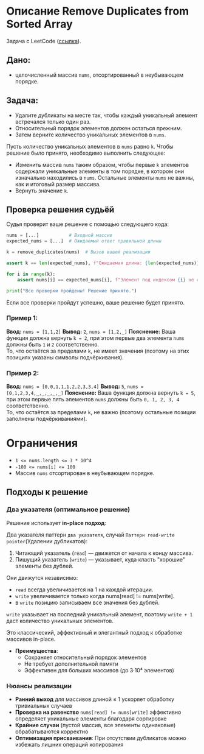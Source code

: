 # Описание Remove Duplicates from Sorted Array

Задача с LeetCode ([ссылка](https://leetcode.com/problems/remove-duplicates-from-sorted-array/description/?envType=study-plan-v2&envId=top-interview-150)).

## Дано:
- целочисленный массив `nums`, отсортированный в неубывающем порядке. 

## Задача:
- Удалите дубликаты на месте так, чтобы каждый уникальный элемент встречался только один раз. 
- Относительный порядок элементов должен остаться прежним.
- Затем верните количество уникальных элементов в `nums`.

Пусть количество уникальных элементов в `nums` равно `k`. Чтобы решение было принято, необходимо выполнить следующее:

- Изменить массив `nums` таким образом, чтобы первые `k` элементов содержали уникальные элементы в том порядке, в котором они изначально находились в `nums`. Остальные элементы `nums` не важны, как и итоговый размер массива.
- Вернуть значение `k`.

## Проверка решения судьёй

Судья проверит ваше решение с помощью следующего кода:

```python
nums = [...]           # Входной массив
expected_nums = [...]  # Ожидаемый ответ правильной длины

k = remove_duplicates(nums)  # Вызов вашей реализации

assert k == len(expected_nums), f"Ожидаемая длина: {len(expected_nums)}, получена: {k}"

for i in range(k):
    assert nums[i] == expected_nums[i], f"Элемент под индексом {i} не совпадает: {nums[i]} != {expected_nums[i]}"

print("Все проверки пройдены! Решение принято.")
```

Если все проверки пройдут успешно, ваше решение будет принято.

### Пример 1:

**Ввод:** `nums = [1,1,2]`
**Вывод:** `2`, `nums = [1,2,_]`
**Пояснение:** Ваша функция должна вернуть `k = 2`, при этом первые два элемента `nums` должны быть `1` и `2` соответственно.  
То, что остаётся за пределами `k`, не имеет значения (поэтому на этих позициях указаны символы подчёркивания).

### Пример 2:

**Ввод:** `nums = [0,0,1,1,1,2,2,3,3,4]`
**Вывод:** `5`, `nums = [0,1,2,3,4,_,_,_,_,_]`
**Пояснение:** Ваша функция должна вернуть `k = 5`, при этом первые пять элементов `nums` должны быть `0, 1, 2, 3, 4` соответственно.  
То, что остаётся за пределами `k`, не важно (поэтому остальные позиции заполнены подчёркиваниями).

# Ограничения

* `1 <= nums.length <= 3 * 10^4`
* `-100 <= nums[i] <= 100`
* Массив `nums` отсортирован в неубывающем порядке.

## Подходы к решение

### Два указателя (оптимальное решение)

Решение использует **in-place подход**:

Два указателя паттерн `два указателя`, случай `Паттерн read-write pointer`(Удалении дубликатов):
1. Читающий указатель (`read`) — движется от начала к концу массива.
2. Пишущий указатель (`write`) — указывает, куда класть "хорошие" элементы без дублей.

Они движутся независимо:
* `read` всегда увеличивается на 1 на каждой итерации.
* `write` увеличивается только когда nums[read] != nums[write].
* в `write` позицию записываем все значения без дублей.

`write` указывает на последний уникальный элемент, поэтому `write + 1` даст количество уникальных элементов.

Это классический, эффективный и элегантный подход к обработке массивов in-place.

- **Преимущества**:
  - Сохраняет относительный порядок элементов
  - Не требует дополнительной памяти
  - Эффективен для больших массивов (до 3·10⁴ элементов)

### Нюансы реализации
- **Ранний выход** для массивов длиной ≤ 1 ускоряет обработку тривиальных случаев
- **Проверка на равенство** `nums[read] != nums[write]` эффективно определяет уникальные элементы благодаря сортировке
- **Крайние случаи** (пустой массив, все элементы одинаковые) обрабатываются корректно
- **Оптимизация присваивания**: При отсутствии дубликатов можно избежать лишних операций копирования